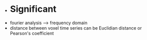- # Significant
- fourier analysis --> frequency domain
- distance between voxel time series can be Euclidian distance or Pearson's coefficient
